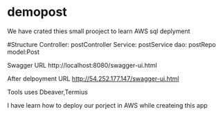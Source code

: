 # demopost
We have crated thies small prooject to learn AWS sql deplyment

#Structure
Controller: postController
Service: postService
dao: postRepo
model:Post

Swagger URL
http://localhost:8080/swagger-ui.html

After delpoyment URL
http://54.252.177.147/swagger-ui.html

Tools uses
Dbeaver,Termius

I have learn how to deploy our porject in AWS while createing this app
